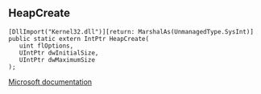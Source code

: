 ## HeapCreate

```
[DllImport("Kernel32.dll")][return: MarshalAs(UnmanagedType.SysInt)]
public static extern IntPtr HeapCreate(
   uint flOptions,
   UIntPtr dwInitialSize,
   UIntPtr dwMaximumSize
);
```

[Microsoft documentation](https://docs.microsoft.com/en-us/windows/win32/api/heapapi/nf-heapapi-heapcreate)
